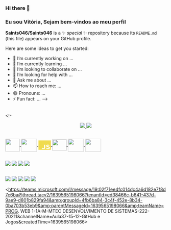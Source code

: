 ### Hi there 👋
### Eu sou  Vitória, Sejam bem-vindos ao meu perfil
**Saints046/Saints046** is a ✨ _special_ ✨ repository because its `README.md` (this file) appears on your GitHub profile.

Here are some ideas to get you started:

- 🔭 I’m currently working on ...
- 🌱 I’m currently learning ...
- 👯 I’m looking to collaborate on ...
- 🤔 I’m looking for help with ...
- 💬 Ask me about ...
- 📫 How to reach me: ...
- 😄 Pronouns: ...
- ⚡ Fun fact: ...
-->

##
<!-<div align="center "> 
  <a href="https://github.com/RHU4N">
  <img height="150em" src="https://github-readme-stats.vercel.app/api?username=RHU4N&show_icons=true&theme=dark&include_all_commits=true&count_private=true"/>
  <img height="150em" src="https://github-readme-stats.vercel.app/api/top-langs/?username=RHU4N&layout=compact&langs_count=7&theme=dark"/> 
</div>
  <div style="display: inline_block"><br>
  <img align="center"  height="40" width="45" src="https://cdn.jsdelivr.net/gh/devicons/devicon/icons/html5/html5-plain-wordmark.svg">
  <img align="center"  height="40" width="50" src="https://cdn.jsdelivr.net/gh/devicons/devicon/icons/css3/css3-plain-wordmark.svg" />
  <img align="center"  height="30" width="40" src="https://raw.githubusercontent.com/devicons/devicon/master/icons/javascript/javascript-plain.svg">
  <img align="center"  height="35" width="45" src="https://cdn.jsdelivr.net/gh/devicons/devicon/icons/bootstrap/bootstrap-plain-wordmark.svg">
  <img align="center"  height="40" width="50" src="https://cdn.jsdelivr.net/gh/devicons/devicon/icons/jquery/jquery-plain-wordmark.svg">
  <img align="center"  height="40" width="50" src="https://cdn.jsdelivr.net/gh/devicons/devicon/icons/csharp/csharp-line.svg">   
</div>
  
  ##
  
  <div>
     <a href = "rhuan3003@gmail.com"><img src=https://img.shields.io/badge/Gmail-D14836?style=for-the-badge&logo=gmail&logoColor=white></a>
     <a href = "rhuan30.santana@outlook.com"><img src=https://img.shields.io/badge/Microsoft_Outlook-0078D4?style=for-the-badge&logo=microsoft-outlook&logoColor=white></a>
     <a href = "https://www.linkedin.com/in/rhuan-santana-da-silva-266637215/"><img src=https://img.shields.io/badge/LinkedIn-0077B5?style=for-the-badge&logo=linkedin&logoColor=white></a>
    <a href = "https://github.com/RHU4N"><img src=https://img.shields.io/badge/GitHub-100000?style=for-the-badge&logo=github&logoColor=white></a>
  </div>

 


  ##
  <div>
     <a href = "https://rhuanweb.000webhostapp.com/pg%2005.html"><img src=https://img.shields.io/badge/HTML5-E34F26?style=for-the-badge&logo=html5&logoColor=white></a>
     <a href = "https://rhuanweb.000webhostapp.com/WEB/pag07.html"><img src=https://img.shields.io/badge/CSS3-1572B6?style=for-the-badge&logo=css3&logoColor=white></a>
    <a href = "https://rhuanweb.000webhostapp.com/licao06.html"><img src=https://img.shields.io/badge/JavaScript-323330?style=for-the-badge&logo=javascript&logoColor=F7DF1E></a>
     <a href = "https://rhuanweb.000webhostapp.com/startbootstrap-clean-blog-gh-pages/"><img src=https://img.shields.io/badge/Bootstrap-563D7C?style=for-the-badge&logo=bootstrap&logoColor=white></a>
     <a href = "https://rhuanweb.000webhostapp.com/WEBHOS/pag17.html"><img src=https://img.shields.io/badge/jQuery-0769AD?style=for-the-badge&logo=jquery&logoColor=white></a>
   </DIV>

 

 

 

<https://teams.microsoft.com/l/message/19:02f71ee4fc014dc4a6d182e7f8d7c6ba@thread.tacv2/1639565198066?tenantId=ed38466c-b641-437d-9ae9-d801b829fa94&amp;groupId=4fb6ba84-3c4f-452e-8b34-0ba703b53eb9&amp;parentMessageId=1639565198066&amp;teamName=PROG. WEB 1-1A-M-MTEC DESENVOLVIMENTO DE SISTEMAS-222-20211&amp;channelName=Aula37-15-12-GitHub e Jogos&amp;createdTime=1639565198066>
 
